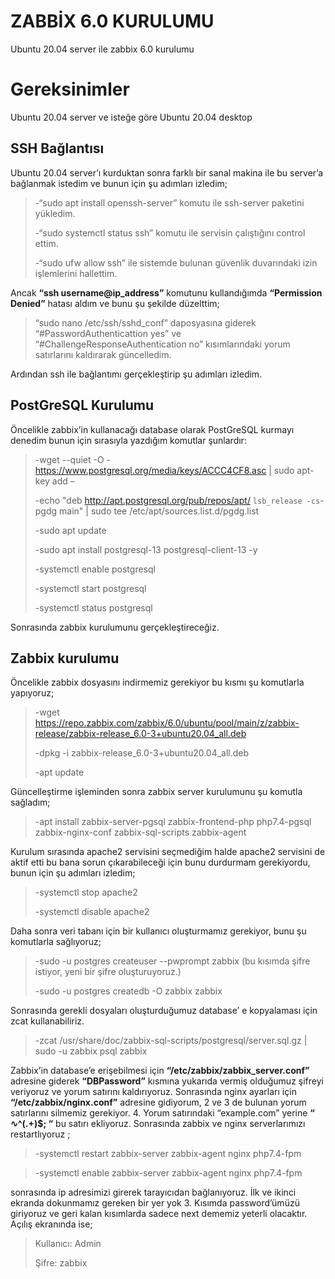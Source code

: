 
# ZABBİX 6.0 KURULUMU

Ubuntu 20.04 server ile zabbix 6.0 kurulumu


# Gereksinimler

Ubuntu 20.04 server ve isteğe göre Ubuntu 20.04 desktop

## SSH Bağlantısı

Ubuntu 20.04 server’ı kurduktan sonra farklı bir sanal makina ile bu server’a bağlanmak istedim ve bunun için şu adımları izledim;

> -“sudo apt install openssh-server” komutu ile ssh-server paketini yükledim.
> 
> -“sudo systemctl status ssh” komutu ile servisin çalıştığını control ettim.
> 
> -“sudo ufw allow ssh” ile sistemde bulunan güvenlik duvarındaki izin işlemlerini hallettim.

Ancak **“ssh username@ip_address”** komutunu kullandığımda **“Permission Denied”** hatası aldım ve bunu şu şekilde düzelttim;

>“sudo nano /etc/ssh/sshd_conf” daposyasına giderek “#PasswordAuthenticattion yes” ve “#ChallengeResponseAuthentication no” kısımlarındaki yorum satırlarını kaldırarak güncelledim. 

Ardından ssh ile bağlantımı gerçekleştirip şu adımları izledim.

## PostGreSQL Kurulumu
Öncelikle zabbix’in kullanacağı database olarak PostGreSQL kurmayı denedim bunun için sırasıyla yazdığım komutlar şunlardır:

>-wget --quiet -O - https://www.postgresql.org/media/keys/ACCC4CF8.asc | sudo apt-key add –
>
>	-echo "deb http://apt.postgresql.org/pub/repos/apt/ `lsb_release -cs`-pgdg main" | sudo tee /etc/apt/sources.list.d/pgdg.list
>	
>-sudo apt update
>
>-sudo apt install postgresql-13 postgresql-client-13 -y
>
>-systemctl enable postgresql
>
>-systemctl start postgresql
>
>-systemctl status postgresql

Sonrasında zabbix kurulumunu gerçekleştireceğiz.

## Zabbix kurulumu 
Öncelikle zabbix dosyasını indirmemiz gerekiyor bu kısmı şu komutlarla yapıyoruz;

>-wget https://repo.zabbix.com/zabbix/6.0/ubuntu/pool/main/z/zabbix-release/zabbix-release_6.0-3+ubuntu20.04_all.deb
>
>-dpkg -i zabbix-release_6.0-3+ubuntu20.04_all.deb
>
>-apt update

Güncelleştirme işleminden sonra zabbix server kurulumunu şu komutla sağladım; 

>-apt install zabbix-server-pgsql zabbix-frontend-php php7.4-pgsql zabbix-nginx-conf zabbix-sql-scripts zabbix-agent

Kurulum sırasında apache2 servisini seçmediğim halde apache2 servisini de aktif etti bu bana sorun çıkarabileceği için bunu durdurmam gerekiyordu, bunun için şu adımları izledim;

>-systemctl  stop apache2
>
>-systemctl disable apache2

Daha sonra veri tabanı için bir kullanıcı oluşturmamız gerekiyor, bunu şu komutlarla sağlıyoruz;

>-sudo -u postgres createuser --pwprompt zabbix (bu kısımda şifre istiyor, yeni bir şifre oluşturuyoruz.)
>
>-sudo -u postgres createdb -O zabbix zabbix

Sonrasında gerekli dosyaları oluşturduğumuz database’ e kopyalaması için zcat kullanabiliriz.

>-zcat /usr/share/doc/zabbix-sql-scripts/postgresql/server.sql.gz | sudo -u zabbix psql zabbix

Zabbix’in database’e erişebilmesi için **“/etc/zabbix/zabbix_server.conf”** adresine giderek **“DBPassword”** kısmına yukarıda vermiş olduğumuz şifreyi veriyoruz ve yorum satırını kaldırıyoruz. Sonrasında nginx ayarları için **“/etc/zabbix/nginx.conf”** adresine gidiyorum, 2 ve 3 de bulunan yorum satırlarını silmemiz gerekiyor. 4. Yorum satırındaki “example.com” yerine **“ ∿^(.+)$; “** bu satırı ekliyoruz. Sonrasında zabbix ve nginx serverlarımızı restartlıyoruz ;

>-systemctl restart zabbix-server zabbix-agent nginx php7.4-fpm

>-systemctl enable zabbix-server zabbix-agent nginx php7.4-fpm
>
sonrasında ip adresimizi girerek tarayıcıdan bağlanıyoruz. İlk ve ikinci ekranda dokunmamız gereken bir yer yok 3. Kısımda password’ümüzü giriyoruz ve geri kalan kısımlarda sadece next dememiz yeterli olacaktır.  Açılış ekranında ise;

> Kullanıcı: Admin
> 
> Şifre: zabbix


